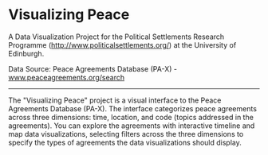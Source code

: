 # Visualizing Peace

A Data Visualization Project for the Political Settlements Research Programme (http://www.politicalsettlements.org/) at the University of Edinburgh.

Data Source: Peace Agreements Database (PA-X) - www.peaceagreements.org/search

***

The "Visualizing Peace" project is a visual interface to the Peace Agreements Database (PA-X).  The interface categorizes peace agreements across three dimensions: time, location, and code (topics addressed in the agreements).  You can explore the agreements with interactive timeline and map data visualizations, selecting filters across the three dimensions to specify the types of agreements the data visualizations should display.  